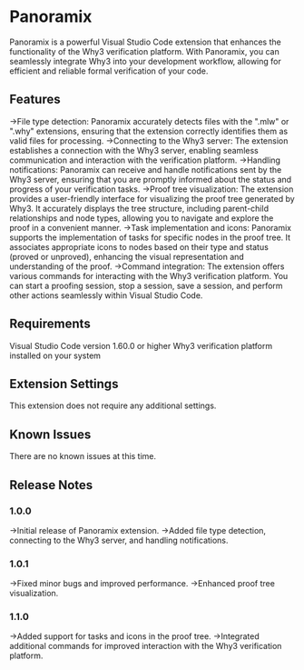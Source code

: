 # Panoramix
Panoramix is a powerful Visual Studio Code extension that enhances the functionality of the Why3 verification platform. With Panoramix, you can seamlessly integrate Why3 into your development workflow, allowing for efficient and reliable formal verification of your code.

## Features
->File type detection: Panoramix accurately detects files with the ".mlw" or ".why" extensions, ensuring that the extension correctly identifies them as valid files for processing.
->Connecting to the Why3 server: The extension establishes a connection with the Why3 server, enabling seamless communication and interaction with the verification platform.
->Handling notifications: Panoramix can receive and handle notifications sent by the Why3 server, ensuring that you are promptly informed about the status and progress of your verification tasks.
->Proof tree visualization: The extension provides a user-friendly interface for visualizing the proof tree generated by Why3. It accurately displays the tree structure, including parent-child relationships and node types, allowing you to navigate and explore the proof in a convenient manner.
->Task implementation and icons: Panoramix supports the implementation of tasks for specific nodes in the proof tree. It associates appropriate icons to nodes based on their type and status (proved or unproved), enhancing the visual representation and understanding of the proof.
->Command integration: The extension offers various commands for interacting with the Why3 verification platform. You can start a proofing session, stop a session, save a session, and perform other actions seamlessly within Visual Studio Code.


## Requirements
Visual Studio Code version 1.60.0 or higher
Why3 verification platform installed on your system

## Extension Settings
This extension does not require any additional settings.


## Known Issues
There are no known issues at this time.

## Release Notes


### 1.0.0
->Initial release of Panoramix extension.
->Added file type detection, connecting to the Why3 server, and handling notifications.

### 1.0.1
->Fixed minor bugs and improved performance.
->Enhanced proof tree visualization.

### 1.1.0
->Added support for tasks and icons in the proof tree.
->Integrated additional commands for improved interaction with the Why3 verification platform.
